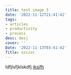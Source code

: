 ```yaml
---
title: test image 3
date: '2022-11-12T21:41:42'
tags:
- articles
- productivity
- process
desc: desj
cover: ''
Date: '2022-11-13T03:41:42'
Title: xzczxc
---
```


ldfjlsfjklskdfj [iksjfh](http://www.sam.com) 
